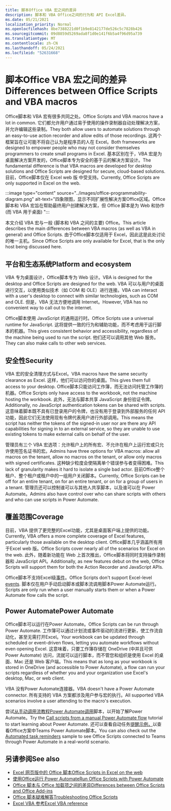 ```yaml
---
title: 脚本Office VBA 宏之间的差异
description: 脚本和 VBA Office之间的行为和 API Excel差异。
ms.date: 05/21/2021
localization_priority: Normal
ms.openlocfilehash: 8be7388221d0f1b9e8142177de526c5c7828b426
ms.sourcegitcommit: 09d8859d5269ada8f1d0e141f6b5a4f96d95a739
ms.translationtype: MT
ms.contentlocale: zh-CN
ms.lasthandoff: 05/24/2021
ms.locfileid: "52631668"
---
```

# <a name="differences-between-office-scripts-and-vba-macros"></a><span data-ttu-id="77170-103">脚本Office VBA 宏之间的差异</span><span class="sxs-lookup"><span data-stu-id="77170-103">Differences between Office Scripts and VBA macros</span></span>

<span data-ttu-id="77170-104">Office脚本和 VBA 宏有很多共同之处。</span><span class="sxs-lookup"><span data-stu-id="77170-104">Office Scripts and VBA macros have a lot in common.</span></span> <span data-ttu-id="77170-105">它们都允许用户通过易于使用的操作录制器自动处理解决方案，并允许编辑这些录制。</span><span class="sxs-lookup"><span data-stu-id="77170-105">They both allow users to automate solutions through an easy-to-use action recorder and allow edits of those recordings.</span></span> <span data-ttu-id="77170-106">这两个框架旨在让可能不将自己认为是程序员的人在 Excel。</span><span class="sxs-lookup"><span data-stu-id="77170-106">Both frameworks are designed to empower people who may not consider themselves programmers to create small programs in Excel.</span></span>
<span data-ttu-id="77170-107">基本区别在于，VBA 宏是为桌面解决方案开发的，Office脚本专为安全的基于云的解决方案设计。</span><span class="sxs-lookup"><span data-stu-id="77170-107">The fundamental difference is that VBA macros are developed for desktop solutions and Office Scripts are designed for secure, cloud-based solutions.</span></span> <span data-ttu-id="77170-108">目前，Office脚本仅在 Excel web 版 中受支持。</span><span class="sxs-lookup"><span data-stu-id="77170-108">Currently, Office Scripts are only supported in Excel on the web.</span></span>

:::image type="content" source="../images/office-programmability-diagram.png" alt-text="四象限图，显示不同扩展性解决方案Office区域。Office脚本和 VBA 宏旨在帮助最终用户创建解决方案，但 Office 脚本是为 Web 和协作 (而 VBA 用于桌面) ":::

<span data-ttu-id="77170-110">本文介绍 VBA 宏与一般 (脚本和 VBA 之间的主要) Office。</span><span class="sxs-lookup"><span data-stu-id="77170-110">This article describes the main differences between VBA macros (as well as VBA in general) and Office Scripts.</span></span> <span data-ttu-id="77170-111">由于Office脚本仅适用于 Excel，因此这是此处讨论的唯一主机。</span><span class="sxs-lookup"><span data-stu-id="77170-111">Since Office Scripts are only available for Excel, that is the only host being discussed here.</span></span>

## <a name="platform-and-ecosystem"></a><span data-ttu-id="77170-112">平台和生态系统</span><span class="sxs-lookup"><span data-stu-id="77170-112">Platform and ecosystem</span></span>

<span data-ttu-id="77170-113">VBA 专为桌面设计，Office脚本专为 Web 设计。</span><span class="sxs-lookup"><span data-stu-id="77170-113">VBA is designed for the desktop and Office Scripts are designed for the web.</span></span> <span data-ttu-id="77170-114">VBA 可以与用户的桌面进行交互，以使用类似技术（如 COM 和 OLE）进行连接。</span><span class="sxs-lookup"><span data-stu-id="77170-114">VBA can interact with a user's desktop to connect with similar technologies, such as COM and OLE.</span></span> <span data-ttu-id="77170-115">但是，VBA 无法方便地调用 Internet。</span><span class="sxs-lookup"><span data-stu-id="77170-115">However, VBA has no convenient way to call out to the internet.</span></span>

<span data-ttu-id="77170-116">Office脚本使用 JavaScript 的通用运行时。</span><span class="sxs-lookup"><span data-stu-id="77170-116">Office Scripts use a universal runtime for JavaScript.</span></span> <span data-ttu-id="77170-117">这将提供一致的行为和辅助功能，而不考虑用于运行脚本的机器。</span><span class="sxs-lookup"><span data-stu-id="77170-117">This gives consistent behavior and accessibility, regardless of the machine being used to run the script.</span></span> <span data-ttu-id="77170-118">他们还可以调用其他 Web 服务。</span><span class="sxs-lookup"><span data-stu-id="77170-118">They can also make calls to other web services.</span></span>

## <a name="security"></a><span data-ttu-id="77170-119">安全性</span><span class="sxs-lookup"><span data-stu-id="77170-119">Security</span></span>

<span data-ttu-id="77170-120">VBA 宏的安全清理方式与Excel。</span><span class="sxs-lookup"><span data-stu-id="77170-120">VBA macros have the same security clearance as Excel.</span></span> <span data-ttu-id="77170-121">这样，他们可以访问你的桌面。</span><span class="sxs-lookup"><span data-stu-id="77170-121">This gives them full access to your desktop.</span></span> <span data-ttu-id="77170-122">Office脚本只能访问工作簿，而无法访问托管工作簿的机器。</span><span class="sxs-lookup"><span data-stu-id="77170-122">Office Scripts only have access to the workbook, not the machine hosting the workbook.</span></span> <span data-ttu-id="77170-123">此外，无法与脚本共享 JavaScript 身份验证令牌。</span><span class="sxs-lookup"><span data-stu-id="77170-123">Additionally, no JavaScript authentication tokens can be shared with scripts.</span></span> <span data-ttu-id="77170-124">这意味着脚本既不具有已登录用户的令牌，也没有用于登录到外部服务的任何 API 功能，因此它们无法使用现有令牌代表用户进行外部调用。</span><span class="sxs-lookup"><span data-stu-id="77170-124">This means the script has neither the tokens of the signed-in user nor are there any API capabilities for signing in to an external service, so they are unable to use existing tokens to make external calls on behalf of the user.</span></span>

<span data-ttu-id="77170-125">管理员有三个 VBA 宏选项：允许租户上的所有宏、不允许在租户上运行宏或只允许使用签名证书的宏。</span><span class="sxs-lookup"><span data-stu-id="77170-125">Admins have three options for VBA macros: allow all macros on the tenant, allow no macros on the tenant, or allow only macros with signed certificates.</span></span> <span data-ttu-id="77170-126">这种缺少粒度会使隔离单个错误参与者变得困难。</span><span class="sxs-lookup"><span data-stu-id="77170-126">This lack of granularity makes it hard to isolate a single bad actor.</span></span> <span data-ttu-id="77170-127">目前Office整个租户、整个租户或租户中的一组用户关闭脚本。</span><span class="sxs-lookup"><span data-stu-id="77170-127">Currently, Office Scripts can be off for an entire tenant, on for an entire tenant, or on for a group of users in a tenant.</span></span> <span data-ttu-id="77170-128">管理员还可以控制谁可以与其他人共享脚本，以及谁可以在 Power Automate。</span><span class="sxs-lookup"><span data-stu-id="77170-128">Admins also have control over who can share scripts with others and who can use scripts in Power Automate.</span></span>

## <a name="coverage"></a><span data-ttu-id="77170-129">覆盖范围</span><span class="sxs-lookup"><span data-stu-id="77170-129">Coverage</span></span>

<span data-ttu-id="77170-130">目前，VBA 提供了更完整的Excel功能，尤其是桌面客户端上提供的功能。</span><span class="sxs-lookup"><span data-stu-id="77170-130">Currently, VBA offers a more complete coverage of Excel features, particularly those available on the desktop client.</span></span> <span data-ttu-id="77170-131">Office脚本几乎涵盖所有用于Excel web 版。</span><span class="sxs-lookup"><span data-stu-id="77170-131">Office Scripts cover nearly all of the scenarios for Excel on the web.</span></span> <span data-ttu-id="77170-132">此外，随着新功能在 Web 上首次推出，Office脚本将同时支持操作录制器和 JavaScript API。</span><span class="sxs-lookup"><span data-stu-id="77170-132">Additionally, as new features debut on the web, Office Scripts will support them for both the Action Recorder and JavaScript APIs.</span></span>

<span data-ttu-id="77170-133">Office脚本不支持Excel级[事件](/office/vba/excel/concepts/events-worksheetfunctions-shapes/using-events-with-excel-objects)。</span><span class="sxs-lookup"><span data-stu-id="77170-133">Office Scripts don't support Excel-level [events](/office/vba/excel/concepts/events-worksheetfunctions-shapes/using-events-with-excel-objects).</span></span> <span data-ttu-id="77170-134">脚本仅在用户手动启动脚本或脚本流调用脚本Power Automate运行。</span><span class="sxs-lookup"><span data-stu-id="77170-134">Scripts are only run when a user manually starts them or when a Power Automate flow calls the script.</span></span>

## <a name="power-automate"></a><span data-ttu-id="77170-135">Power Automate</span><span class="sxs-lookup"><span data-stu-id="77170-135">Power Automate</span></span>

<span data-ttu-id="77170-136">Office脚本可以运行在Power Automate。</span><span class="sxs-lookup"><span data-stu-id="77170-136">Office Scripts can be run through Power Automate.</span></span> <span data-ttu-id="77170-137">工作簿可以通过计划流或事件驱动的流进行更新，使工作流自动化，甚至无需打开Excel。</span><span class="sxs-lookup"><span data-stu-id="77170-137">Your workbook can be updated through scheduled or event-driven flows, letting you automate workflows without even opening Excel.</span></span> <span data-ttu-id="77170-138">这意味着，只要工作簿存储在 OneDrive (中并且可供 Power Automate) 访问，流就可以运行脚本，而不管您和组织是使用 Excel 的桌面、Mac 还是 Web 客户端。</span><span class="sxs-lookup"><span data-stu-id="77170-138">This means that as long as your workbook is stored in OneDrive (and accessible to Power Automate), a flow can run your scripts regardless of whether you and your organization use Excel's desktop, Mac, or web client.</span></span>

<span data-ttu-id="77170-139">VBA 没有Power Automate连接器。</span><span class="sxs-lookup"><span data-stu-id="77170-139">VBA doesn't have a Power Automate connector.</span></span> <span data-ttu-id="77170-140">所有支持的 VBA 方案都涉及用户参与宏的执行。</span><span class="sxs-lookup"><span data-stu-id="77170-140">All supported VBA scenarios involve a user attending to the macro's execution.</span></span>

<span data-ttu-id="77170-141">尝试[从手动调用流教程Power Automate调用](../tutorials/excel-power-automate-manual.md)脚本，以开始了解Power Automate。</span><span class="sxs-lookup"><span data-stu-id="77170-141">Try the [Call scripts from a manual Power Automate flow](../tutorials/excel-power-automate-manual.md) tutorial to start learning about Power Automate.</span></span> <span data-ttu-id="77170-142">还可以查看自动任务[提醒示例，](scenarios/task-reminders.md)以查看Office方案中Teams Power Automate脚本。</span><span class="sxs-lookup"><span data-stu-id="77170-142">You can also check out the [Automated task reminders](scenarios/task-reminders.md) sample to see Office Scripts connected to Teams through Power Automate in a real-world scenario.</span></span>

## <a name="see-also"></a><span data-ttu-id="77170-143">另请参阅</span><span class="sxs-lookup"><span data-stu-id="77170-143">See also</span></span>

- [<span data-ttu-id="77170-144">Excel 网页版中的 Office 脚本</span><span class="sxs-lookup"><span data-stu-id="77170-144">Office Scripts in Excel on the web</span></span>](../overview/excel.md)
- [<span data-ttu-id="77170-145">使用Office运行 Power Automate</span><span class="sxs-lookup"><span data-stu-id="77170-145">Run Office Scripts with Power Automate</span></span>](../develop/power-automate-integration.md)
- [<span data-ttu-id="77170-146">Office 脚本与 Office 加载项之间的差异</span><span class="sxs-lookup"><span data-stu-id="77170-146">Differences between Office Scripts and Office Add-ins</span></span>](add-ins-differences.md)
- [<span data-ttu-id="77170-147">Office 脚本疑难解答</span><span class="sxs-lookup"><span data-stu-id="77170-147">Troubleshooting Office Scripts</span></span>](../testing/troubleshooting.md)
- [<span data-ttu-id="77170-148">Excel VBA 参考</span><span class="sxs-lookup"><span data-stu-id="77170-148">Excel VBA reference</span></span>](/office/vba/api/overview/excel)
